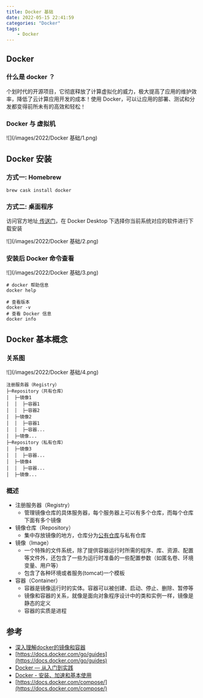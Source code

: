 ```yaml
---
title: Docker 基础
date: 2022-05-15 22:41:59
categories: "Docker"
tags:
	- Docker
---
```


## Docker 
### 什么是 docker ？
个划时代的开源项目，它彻底释放了计算虚拟化的威力，极大提高了应用的维护效率，降低了云计算应用开发的成本！使用 Docker，可以让应用的部署、测试和分发都变得前所未有的高效和轻松！
### Docker 与 虚拟机

![](/images/2022/Docker 基础/1.png)

## Docker 安装
### 方式一: Homebrew
```shell
brew cask install docker 
```
### 方式二: 桌面程序
访问官方地址[ 传送门](https://www.docker.com/get-started)，在 Docker Desktop 下选择你当前系统对应的软件进行下载安装

![](/images/2022/Docker 基础/2.png)

### 安装后 Docker 命令查看

![](/images/2022/Docker 基础/3.png)

```shell
# docker 帮助信息
docker help 

# 查看版本
docker -v 
# 查看 Docker 信息
docker info 
```
## Docker 基本概念
### 关系图

![](/images/2022/Docker 基础/4.png)

```shell
注册服务器（Registry）
├─Repository（共有仓库）
│  ├─镜像1
│  │  ├─容器1
│  │  ├─容器2
│  ├─镜像2
│  │  ├─容器1
│  │  ├─容器...
│  ├─镜像...
├─Repository（私有仓库）
│  ├─镜像3
│  │  ├─容器...
│  ├─镜像4
│  │  ├─容器...
│  ├─镜像...
```
### 概述

- 注册服务器（Registry）
   - 管理镜像仓库的具体服务器，每个服务器上可以有多个仓库，而每个仓库下面有多个镜像
- 镜像仓库（Repository）
   - 集中存放镜像的地方，仓库分为[公有仓库](https://hub.docker.com/)与私有仓库
- 镜像（Image）
   - 一个特殊的文件系统，除了提供容器运行时所需的程序、库、资源、配置等文件外，还包含了一些为运行时准备的一些配置参数（如匿名卷、环境变量、用户等）
   - 包含了各种环境或者服务(tomcat)一个模板
- 容器（Container）
   - 容器是镜像运行时的实体。容器可以被创建、启动、停止、删除、暂停等
   - 镜像和容器的关系，就像是面向对象程序设计中的类和实例一样，镜像是静态的定义
   - 容器的实质是进程

## 参考

- [深入理解docker的镜像和容器](https://www.jianshu.com/p/c7cc19ef8cb2)
- [https://docs.docker.com/go/guides](https://docs.docker.com/go/guides)
- [Docker — 从入门到实践](https://vuepress.mirror.docker-practice.com/)
- [Docker - 安装、加速和基本使用](https://juejin.cn/post/6921330672955031560)
- [https://docs.docker.com/compose/](https://docs.docker.com/compose/)

